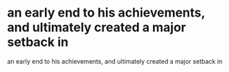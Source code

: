 # an early end to his achievements, and ultimately created a major setback in

an early end to his achievements, and ultimately created a major setback in